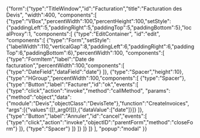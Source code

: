 {"form":{"type":"TitleWindow","id":"Facturation","title":"Facturation des Devis",
"width":400,
"components":[
	{"type":"VBox","percentWidth":100,"percentHeight":100,"setStyle":{"paddingLeft":5,"paddingRight":5,"paddingTop":5,"paddingBottom":5},"localProxy":1,
	"components":[
		{"type":"EditContainer", "id":"edit",
		"components":[
			{"type":"Form","setStyle":{"labelWidth":110,"verticalGap":8,"paddingLeft":6,"paddingRight":6,"paddingTop":6,"paddingBottom":6},"percentWidth":100,
			"components":[
				{"type":"FormItem","label":"Date de facturation","percentWidth":100,"components":[
					{"type":"DateField","dataField":"date"}
				]},
				{"type":"Spacer","height":10},
				{"type":"HGroup","percentWidth":100,"components":[
					{"type":"Spacer"},
					{"type":"Button","label":"Facturer","id":"ok","events":[
						{"type":"click","action":"invoke","method":"callMethod",
						"params":{"method":"object","data":{"module":"Devis","objectClass":"DevisTete"},"function":"CreateInvoices",
						"args":[{"values":[[!_arg0!]]},{"dataValue":["date"]}]}
					]},
					{"type":"Button","label":"Annuler","id":"cancel","events":[
						{"type":"click","action":"invoke","objectID":"parentForm","method":"closeForm"}
					]},
					{"type":"Spacer"}
				]}
			]}
		]}
	]}
],
"popup":"modal"
}}
